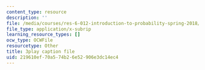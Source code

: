 ```yaml
---
content_type: resource
description: ''
file: /media/courses/res-6-012-introduction-to-probability-spring-2018/219610ef70a574b26e52906e3dc14ec4_WXIU2tK4qtc.srt
file_type: application/x-subrip
learning_resource_types: []
ocw_type: OCWFile
resourcetype: Other
title: 3play caption file
uid: 219610ef-70a5-74b2-6e52-906e3dc14ec4
---
```

